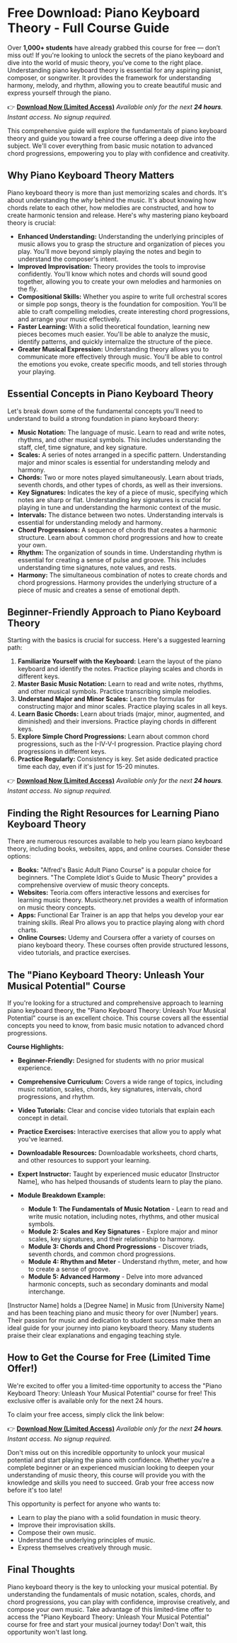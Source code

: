 # Free Download: Piano Keyboard Theory - Full Course Guide

Over **1,000+ students** have already grabbed this course for free — don’t miss out! If you're looking to unlock the secrets of the piano keyboard and dive into the world of music theory, you've come to the right place. Understanding piano keyboard theory is essential for any aspiring pianist, composer, or songwriter. It provides the framework for understanding harmony, melody, and rhythm, allowing you to create beautiful music and express yourself through the piano.

👉 [**Download Now (Limited Access)**](https://udemywork.com/piano-keyboard-theory)
_Available only for the next **24 hours**. Instant access. No signup required._

This comprehensive guide will explore the fundamentals of piano keyboard theory and guide you toward a free course offering a deep dive into the subject. We'll cover everything from basic music notation to advanced chord progressions, empowering you to play with confidence and creativity.

## Why Piano Keyboard Theory Matters

Piano keyboard theory is more than just memorizing scales and chords. It's about understanding the *why* behind the music. It's about knowing how chords relate to each other, how melodies are constructed, and how to create harmonic tension and release. Here's why mastering piano keyboard theory is crucial:

*   **Enhanced Understanding:** Understanding the underlying principles of music allows you to grasp the structure and organization of pieces you play. You'll move beyond simply playing the notes and begin to understand the composer's intent.
*   **Improved Improvisation:** Theory provides the tools to improvise confidently. You'll know which notes and chords will sound good together, allowing you to create your own melodies and harmonies on the fly.
*   **Compositional Skills:** Whether you aspire to write full orchestral scores or simple pop songs, theory is the foundation for composition. You'll be able to craft compelling melodies, create interesting chord progressions, and arrange your music effectively.
*   **Faster Learning:** With a solid theoretical foundation, learning new pieces becomes much easier. You'll be able to analyze the music, identify patterns, and quickly internalize the structure of the piece.
*   **Greater Musical Expression:** Understanding theory allows you to communicate more effectively through music. You'll be able to control the emotions you evoke, create specific moods, and tell stories through your playing.

## Essential Concepts in Piano Keyboard Theory

Let's break down some of the fundamental concepts you'll need to understand to build a strong foundation in piano keyboard theory:

*   **Music Notation:** The language of music. Learn to read and write notes, rhythms, and other musical symbols. This includes understanding the staff, clef, time signature, and key signature.
*   **Scales:** A series of notes arranged in a specific pattern. Understanding major and minor scales is essential for understanding melody and harmony.
*   **Chords:** Two or more notes played simultaneously. Learn about triads, seventh chords, and other types of chords, as well as their inversions.
*   **Key Signatures:** Indicates the key of a piece of music, specifying which notes are sharp or flat. Understanding key signatures is crucial for playing in tune and understanding the harmonic context of the music.
*   **Intervals:** The distance between two notes. Understanding intervals is essential for understanding melody and harmony.
*   **Chord Progressions:** A sequence of chords that creates a harmonic structure. Learn about common chord progressions and how to create your own.
*   **Rhythm:** The organization of sounds in time. Understanding rhythm is essential for creating a sense of pulse and groove. This includes understanding time signatures, note values, and rests.
*   **Harmony:** The simultaneous combination of notes to create chords and chord progressions. Harmony provides the underlying structure of a piece of music and creates a sense of emotional depth.

## Beginner-Friendly Approach to Piano Keyboard Theory

Starting with the basics is crucial for success. Here's a suggested learning path:

1.  **Familiarize Yourself with the Keyboard:** Learn the layout of the piano keyboard and identify the notes. Practice playing scales and chords in different keys.
2.  **Master Basic Music Notation:** Learn to read and write notes, rhythms, and other musical symbols. Practice transcribing simple melodies.
3.  **Understand Major and Minor Scales:** Learn the formulas for constructing major and minor scales. Practice playing scales in all keys.
4.  **Learn Basic Chords:** Learn about triads (major, minor, augmented, and diminished) and their inversions. Practice playing chords in different keys.
5.  **Explore Simple Chord Progressions:** Learn about common chord progressions, such as the I-IV-V-I progression. Practice playing chord progressions in different keys.
6.  **Practice Regularly:** Consistency is key. Set aside dedicated practice time each day, even if it's just for 15-20 minutes.

👉 [**Download Now (Limited Access)**](https://udemywork.com/piano-keyboard-theory)
_Available only for the next **24 hours**. Instant access. No signup required._

## Finding the Right Resources for Learning Piano Keyboard Theory

There are numerous resources available to help you learn piano keyboard theory, including books, websites, apps, and online courses. Consider these options:

*   **Books:** "Alfred's Basic Adult Piano Course" is a popular choice for beginners. "The Complete Idiot's Guide to Music Theory" provides a comprehensive overview of music theory concepts.
*   **Websites:** Teoria.com offers interactive lessons and exercises for learning music theory. Musictheory.net provides a wealth of information on music theory concepts.
*   **Apps:** Functional Ear Trainer is an app that helps you develop your ear training skills. iReal Pro allows you to practice playing along with chord charts.
*   **Online Courses:** Udemy and Coursera offer a variety of courses on piano keyboard theory. These courses often provide structured lessons, video tutorials, and practice exercises.

## The "Piano Keyboard Theory: Unleash Your Musical Potential" Course

If you're looking for a structured and comprehensive approach to learning piano keyboard theory, the "Piano Keyboard Theory: Unleash Your Musical Potential" course is an excellent choice. This course covers all the essential concepts you need to know, from basic music notation to advanced chord progressions.

**Course Highlights:**

*   **Beginner-Friendly:** Designed for students with no prior musical experience.
*   **Comprehensive Curriculum:** Covers a wide range of topics, including music notation, scales, chords, key signatures, intervals, chord progressions, and rhythm.
*   **Video Tutorials:** Clear and concise video tutorials that explain each concept in detail.
*   **Practice Exercises:** Interactive exercises that allow you to apply what you've learned.
*   **Downloadable Resources:** Downloadable worksheets, chord charts, and other resources to support your learning.
*   **Expert Instructor:** Taught by experienced music educator [Instructor Name], who has helped thousands of students learn to play the piano.
*   **Module Breakdown Example:**

    *   **Module 1: The Fundamentals of Music Notation** - Learn to read and write music notation, including notes, rhythms, and other musical symbols.
    *   **Module 2: Scales and Key Signatures** - Explore major and minor scales, key signatures, and their relationship to harmony.
    *   **Module 3: Chords and Chord Progressions** - Discover triads, seventh chords, and common chord progressions.
    *   **Module 4: Rhythm and Meter** - Understand rhythm, meter, and how to create a sense of groove.
    *   **Module 5: Advanced Harmony** - Delve into more advanced harmonic concepts, such as secondary dominants and modal interchange.

[Instructor Name] holds a [Degree Name] in Music from [University Name] and has been teaching piano and music theory for over [Number] years. Their passion for music and dedication to student success make them an ideal guide for your journey into piano keyboard theory. Many students praise their clear explanations and engaging teaching style.

## How to Get the Course for Free (Limited Time Offer!)

We're excited to offer you a limited-time opportunity to access the "Piano Keyboard Theory: Unleash Your Musical Potential" course for free! This exclusive offer is available only for the next 24 hours.

To claim your free access, simply click the link below:

👉 [**Download Now (Limited Access)**](https://udemywork.com/piano-keyboard-theory)
_Available only for the next **24 hours**. Instant access. No signup required._

Don't miss out on this incredible opportunity to unlock your musical potential and start playing the piano with confidence. Whether you're a complete beginner or an experienced musician looking to deepen your understanding of music theory, this course will provide you with the knowledge and skills you need to succeed. Grab your free access now before it's too late!

This opportunity is perfect for anyone who wants to:

*   Learn to play the piano with a solid foundation in music theory.
*   Improve their improvisation skills.
*   Compose their own music.
*   Understand the underlying principles of music.
*   Express themselves creatively through music.

## Final Thoughts

Piano keyboard theory is the key to unlocking your musical potential. By understanding the fundamentals of music notation, scales, chords, and chord progressions, you can play with confidence, improvise creatively, and compose your own music. Take advantage of this limited-time offer to access the "Piano Keyboard Theory: Unleash Your Musical Potential" course for free and start your musical journey today! Don't wait, this opportunity won't last long.
